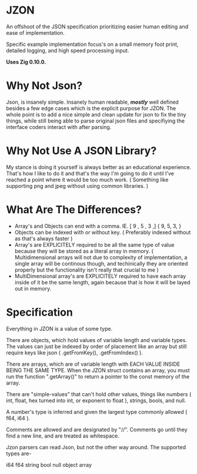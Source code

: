 # JZON
An offshoot of the JSON specification prioritizing easier human editing and ease of implementation.

Specific example implementation focus's on a small memory foot print, detailed logging, and high speed processing input.

**Uses Zig 0.10.0.**

# Why Not Json?
Json, is insanely simple. Insanely human readable, ***mostly*** well defined besides a few edge cases which 
is the explicit purpose for JZON. The whole point is to add a nice simple and clean update for json to fix the tiny things,
while still being able to parse original json files and specifiying the interface coders interact with after parsing.

# Why Not Use A JSON Library?
My stance is doing it yourself is always better as an educational experience. That's how I like to do it and that's
the way I'm going to do it until I've reached a point where it would be too much work. ( Something like supporting png
and jpeg without using common libraries. )

# What Are The Differences?
- Array's and Objects can end with a comma. IE. [ 9 , 5 , 3 ,] { 9, 5, 3, }
- Objects can be indexed with or without key. ( Preferably indexed without as that's always faster )
- Array's are EXPLICITELY required to be all the same type of value because they will be stored as a literal array in memory.
  ( Multidimensional arrays will not due to complexity of implementation, a single array will be continous though, and techinically they are oriented properly but the functionality isn't really that crucial to me )
- MultiDimensional array's are EXPLICITELY required to have each array inside of it be the same length, again because that is how it will be layed out in memory.

# Specification

Everything in JZON is a value of some type.

There are objects, which hold values of variable length and variable types. The values can just be indexed by order of placement like an array but still require keys like json ( .getFromKey(), .getFromIndex() ).

There are arrays, which are of variable length with EACH VALUE INSIDE BEING THE SAME TYPE. When the JZON struct contains an array, you must run the function ".getArray()" to return a pointer to the const memory of the array.

There are "simple-values" that can't hold other values, things like numbers ( int, float, hex turned into int, or exponent to float ), strings, bools, and null.

A number's type is inferred and given the largest type commonly allowed ( f64, i64 ).

Comments are allowed and are designated by "//". Comments go until they find a new line, and are treated as whitespace.

Jzon parsers can read Json, but not the other way around.
The supported types are-

i64
f64
string
bool
null
object
array
